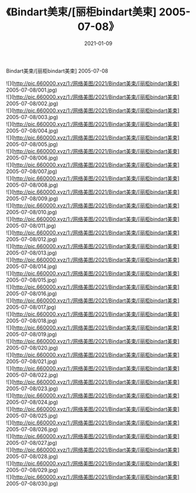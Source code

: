 ﻿---
layout: post
title:  《Bindart美束/[丽柜bindart美束] 2005-07-08》
date:   2021-01-09
img: http://pic.660000.xyz/1:/网络美图/2021/Bindart美束/[丽柜bindart美束] 2005-07-08/000.jpg
categories: [美女, 清纯, 唯美]
---

Bindart美束/[丽柜bindart美束] 2005-07-08

 ![](http://pic.660000.xyz/1:/网络美图/2021/Bindart美束/[丽柜bindart美束] 2005-07-08/001.jpg) <br>![](http://pic.660000.xyz/1:/网络美图/2021/Bindart美束/[丽柜bindart美束] 2005-07-08/002.jpg) <br>![](http://pic.660000.xyz/1:/网络美图/2021/Bindart美束/[丽柜bindart美束] 2005-07-08/003.jpg) <br>![](http://pic.660000.xyz/1:/网络美图/2021/Bindart美束/[丽柜bindart美束] 2005-07-08/004.jpg) <br>![](http://pic.660000.xyz/1:/网络美图/2021/Bindart美束/[丽柜bindart美束] 2005-07-08/005.jpg) <br>![](http://pic.660000.xyz/1:/网络美图/2021/Bindart美束/[丽柜bindart美束] 2005-07-08/006.jpg) <br>![](http://pic.660000.xyz/1:/网络美图/2021/Bindart美束/[丽柜bindart美束] 2005-07-08/007.jpg) <br>![](http://pic.660000.xyz/1:/网络美图/2021/Bindart美束/[丽柜bindart美束] 2005-07-08/008.jpg) <br>![](http://pic.660000.xyz/1:/网络美图/2021/Bindart美束/[丽柜bindart美束] 2005-07-08/009.jpg) <br>![](http://pic.660000.xyz/1:/网络美图/2021/Bindart美束/[丽柜bindart美束] 2005-07-08/010.jpg) <br>![](http://pic.660000.xyz/1:/网络美图/2021/Bindart美束/[丽柜bindart美束] 2005-07-08/011.jpg) <br>![](http://pic.660000.xyz/1:/网络美图/2021/Bindart美束/[丽柜bindart美束] 2005-07-08/012.jpg) <br>![](http://pic.660000.xyz/1:/网络美图/2021/Bindart美束/[丽柜bindart美束] 2005-07-08/013.jpg) <br>![](http://pic.660000.xyz/1:/网络美图/2021/Bindart美束/[丽柜bindart美束] 2005-07-08/014.jpg) <br>![](http://pic.660000.xyz/1:/网络美图/2021/Bindart美束/[丽柜bindart美束] 2005-07-08/015.jpg) <br>![](http://pic.660000.xyz/1:/网络美图/2021/Bindart美束/[丽柜bindart美束] 2005-07-08/016.jpg) <br>![](http://pic.660000.xyz/1:/网络美图/2021/Bindart美束/[丽柜bindart美束] 2005-07-08/017.jpg) <br>![](http://pic.660000.xyz/1:/网络美图/2021/Bindart美束/[丽柜bindart美束] 2005-07-08/018.jpg) <br>![](http://pic.660000.xyz/1:/网络美图/2021/Bindart美束/[丽柜bindart美束] 2005-07-08/019.jpg) <br>![](http://pic.660000.xyz/1:/网络美图/2021/Bindart美束/[丽柜bindart美束] 2005-07-08/020.jpg) <br>![](http://pic.660000.xyz/1:/网络美图/2021/Bindart美束/[丽柜bindart美束] 2005-07-08/021.jpg) <br>![](http://pic.660000.xyz/1:/网络美图/2021/Bindart美束/[丽柜bindart美束] 2005-07-08/022.jpg) <br>![](http://pic.660000.xyz/1:/网络美图/2021/Bindart美束/[丽柜bindart美束] 2005-07-08/023.jpg) <br>![](http://pic.660000.xyz/1:/网络美图/2021/Bindart美束/[丽柜bindart美束] 2005-07-08/024.jpg) <br>![](http://pic.660000.xyz/1:/网络美图/2021/Bindart美束/[丽柜bindart美束] 2005-07-08/025.jpg) <br>![](http://pic.660000.xyz/1:/网络美图/2021/Bindart美束/[丽柜bindart美束] 2005-07-08/026.jpg) <br>![](http://pic.660000.xyz/1:/网络美图/2021/Bindart美束/[丽柜bindart美束] 2005-07-08/027.jpg) <br>![](http://pic.660000.xyz/1:/网络美图/2021/Bindart美束/[丽柜bindart美束] 2005-07-08/028.jpg) <br>![](http://pic.660000.xyz/1:/网络美图/2021/Bindart美束/[丽柜bindart美束] 2005-07-08/029.jpg) <br>![](http://pic.660000.xyz/1:/网络美图/2021/Bindart美束/[丽柜bindart美束] 2005-07-08/030.jpg) <br>